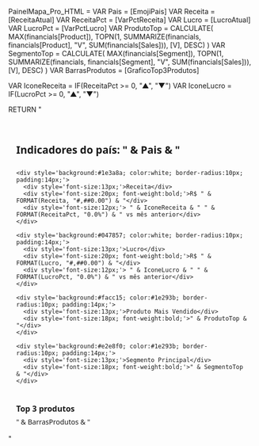 PainelMapa_Pro_HTML = 
VAR Pais = [EmojiPais]
VAR Receita = [ReceitaAtual]
VAR ReceitaPct = [VarPctReceita]
VAR Lucro = [LucroAtual]
VAR LucroPct = [VarPctLucro]
VAR ProdutoTop = 
    CALCULATE(
        MAX(financials[Product]),
        TOPN(1, SUMMARIZE(financials, financials[Product], "V", SUM(financials[Sales])), [V], DESC)
    )
VAR SegmentoTop = 
    CALCULATE(
        MAX(financials[Segment]),
        TOPN(1, SUMMARIZE(financials, financials[Segment], "V", SUM(financials[Sales])), [V], DESC)
    )
VAR BarrasProdutos = [GraficoTop3Produtos]

VAR IconeReceita = IF(ReceitaPct >= 0, "▲", "▼")
VAR IconeLucro = IF(LucroPct >= 0, "▲", "▼")

RETURN
"
<div style='font-family:Segoe UI,sans-serif; padding:16px; max-width:900px; margin:auto;'>
  <h2 style='margin-bottom:12px;'>Indicadores do país: " & Pais & "</h2>

  <div style='display:grid; grid-template-columns:repeat(auto-fit,minmax(220px,1fr)); gap:12px;'>

    <div style='background:#1e3a8a; color:white; border-radius:10px; padding:14px;'>
      <div style='font-size:13px;'>Receita</div>
      <div style='font-size:20px; font-weight:bold;'>R$ " & FORMAT(Receita, "#,##0.00") & "</div>
      <div style='font-size:12px;'> " & IconeReceita & " " & FORMAT(ReceitaPct, "0.0%") & " vs mês anterior</div>
    </div>

    <div style='background:#047857; color:white; border-radius:10px; padding:14px;'>
      <div style='font-size:13px;'>Lucro</div>
      <div style='font-size:20px; font-weight:bold;'>R$ " & FORMAT(Lucro, "#,##0.00") & "</div>
      <div style='font-size:12px;'> " & IconeLucro & " " & FORMAT(LucroPct, "0.0%") & " vs mês anterior</div>
    </div>

    <div style='background:#facc15; color:#1e293b; border-radius:10px; padding:14px;'>
      <div style='font-size:13px;'>Produto Mais Vendido</div>
      <div style='font-size:18px; font-weight:bold;'>" & ProdutoTop & "</div>
    </div>

    <div style='background:#e2e8f0; color:#1e293b; border-radius:10px; padding:14px;'>
      <div style='font-size:13px;'>Segmento Principal</div>
      <div style='font-size:18px; font-weight:bold;'>" & SegmentoTop & "</div>
    </div>
  </div>

  <div style='margin-top:24px;'>
    <h3 style='font-size:16px; margin-bottom:6px;'>Top 3 produtos</h3>
    " & BarrasProdutos & "
  </div>
</div>
"
